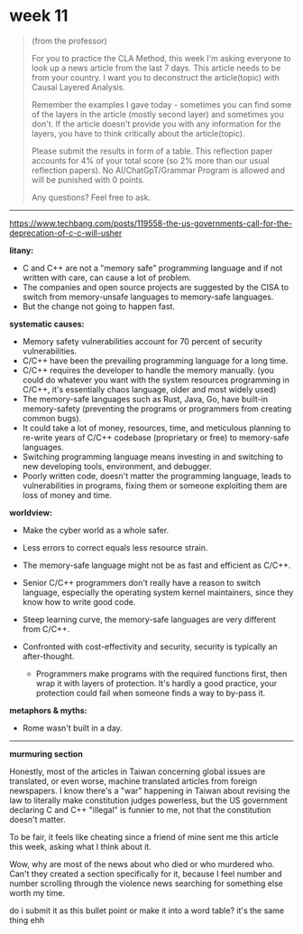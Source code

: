 # week 11


> (from the professor)
> 
> For you to practice the CLA Method, this week I'm asking everyone to look up a news article from the last 7 days. This article needs to be from your country. I want you to deconstruct the article(topic) with Causal Layered Analysis. 
>
> Remember the examples I gave today - sometimes you can find some of the layers in the article (mostly second layer) and sometimes you don't. If the article doesn't provide you with any information for the layers, you have to think critically about the article(topic).
>
> Please submit the results in form of a table. This reflection paper accounts for 4% of your total score (so 2% more than our usual reflection papers). No AI/ChatGpT/Grammar Program is allowed and will be punished with 0 points.
> 
> Any questions? Feel free to ask. 

---

https://www.techbang.com/posts/119558-the-us-governments-call-for-the-deprecation-of-c-c-will-usher

**litany:**
- C and C++ are not a "memory safe" programming language and if not written with care, can cause a lot of problem.
- The companies and open source projects are suggested by the CISA to switch from memory-unsafe languages to memory-safe languages.
- But the change not going to happen fast.

**systematic causes:**
- Memory safety vulnerabilities account for 70 percent of security vulnerabilities.
- C/C++ have been the prevailing programming language for a long time.
- C/C++ requires the developer to handle the memory manually. (you could do whatever you want with the system resources programming in C/C++, it's essentially chaos language, older and most widely used)
- The memory-safe languages such as Rust, Java, Go, have built-in memory-safety (preventing the programs or programmers from creating common bugs).
- It could take a lot of money, resources, time, and meticulous planning to re-write years of C/C++ codebase (proprietary or free) to memory-safe languages.
- Switching programming language means investing in and switching to new developing tools, environment, and debugger.
- Poorly written code, doesn't matter the programming language, leads to vulnerabilities in programs, fixing them or someone exploiting them are loss of money and time.

**worldview:**
- Make the cyber world as a whole safer.
- Less errors to correct equals less resource strain.
- The memory-safe language might not be as fast and efficient as C/C++.
- Senior C/C++ programmers don't really have a reason to switch language, especially the operating system kernel maintainers, since they know how to write good code.
- Steep learning curve, the memory-safe languages are very different from C/C++.

- Confronted with cost-effectivity and security, security is typically an after-thought.
  - Programmers make programs with the required functions first, then wrap it with layers of protection. It's hardly a good practice, your protection could fail when someone finds a way to by-pass it.

**metaphors & myths:**
- Rome wasn't built in a day.

---
**murmuring section**

Honestly, most of the articles in Taiwan concerning global issues are translated, or even worse, machine translated articles from foreign newspapers. I know there's a "war" happening in Taiwan about revising the law to literally make constitution judges powerless, but the US government declaring C and C++ "illegal" is funnier to me, not that the constitution doesn't matter.

To be fair, it feels like cheating since a friend of mine sent me this article this week, asking what I think about it. 

Wow, why are most of the news about who died or who murdered who. Can't they created a section specifically for it, because I feel number and number scrolling through the violence news searching for something else worth my time.

do i submit it as this bullet point or make it into a word table? it's the same thing ehh